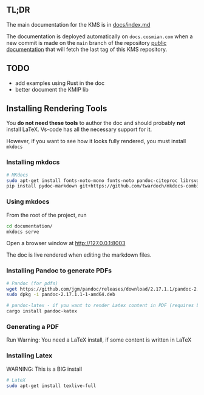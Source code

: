 ## TL;DR

The main documentation for the KMS is in [docs/index.md](./docs/index.md)

The documentation is deployed automatically on `docs.cosmian.com` when a new commit is made on the `main` branch of the repository [public documentation](https://github.com/Cosmian/public_documentation) that will fetch the last tag of this KMS repository.

## TODO

- add examples using Rust in the doc
- better document the KMIP lib

## Installing Rendering Tools

You **do not need these tools** to author the doc and should probably **not** install LaTeX.
Vs-code has all the necessary support for it.

However, if you want to see how it looks fully rendered, you must install `mkdocs`

### Installing mkdocs

```sh
# MKdocs
sudo apt-get install fonts-noto-mono fonts-noto pandoc-citeproc librsvg2-bin
pip install pydoc-markdown git+https://github.com/twardoch/mkdocs-combine.git mkdocs-kroki-plugin mkdocs-meta-descriptions-plugin mkdocs-material  pandoc-latex-admonition install markdown-katex git+https://gitlab.com/myriacore/pandoc-kroki-filter.git
```

### Using mkdocs

From the root of the project, run

```bash
cd documentation/
mkdocs serve
```

Open a browser window at <http://127.0.0.1:8003>

The doc is live rendered when editing the markdown files.

### Installing Pandoc to generate PDFs

```sh
# Pandoc (for pdfs)
wget https://github.com/jgm/pandoc/releases/download/2.17.1.1/pandoc-2.17.1.1-1-amd64.deb
sudo dpkg -i pandoc-2.17.1.1-1-amd64.deb

# pandoc-latex - if you want to render Latex content in PDF (requires Latex)
cargo install pandoc-katex
```

### Generating a PDF

Run
Warning: You need a LaTeX install, if some content is written in LaTeX

### Installing Latex

WARNING: This is a BIG install

```sh
# LateX
sudo apt-get install texlive-full
```

